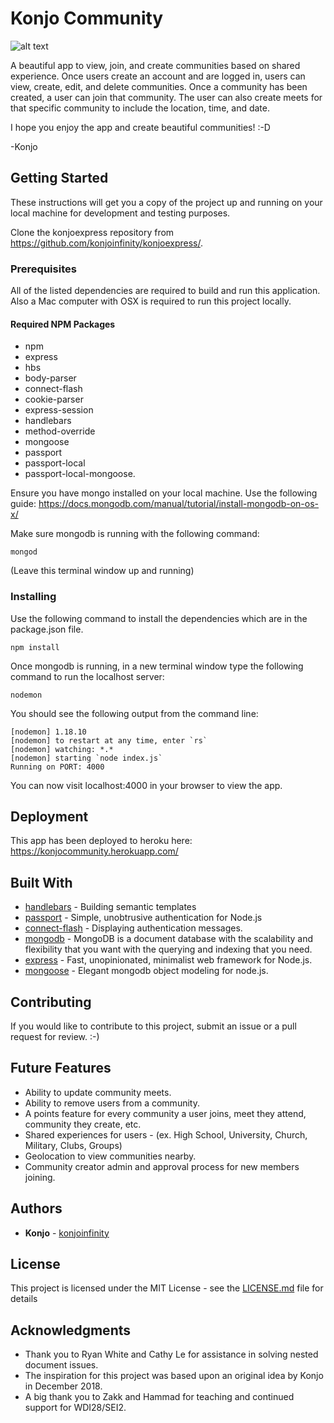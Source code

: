# Konjo Community

![alt text](http://konjotech.com/community/1.png)

A beautiful app to view, join, and create communities based on shared experience. Once users create an account and are logged in, users can view, create, edit, and delete communities. Once a community has been created, a user can join that community. The user can also create meets for that specific community to include the location, time, and date.

I hope you enjoy the app and create beautiful communities! :-D

-Konjo

## Getting Started

These instructions will get you a copy of the project up and running on your local machine for development and testing purposes.

Clone the konjoexpress repository from https://github.com/konjoinfinity/konjoexpress/.

### Prerequisites

All of the listed dependencies are required to build and run this application. Also a Mac computer with OSX is required to run this project locally.

#### Required NPM Packages

- npm
- express
- hbs
- body-parser
- connect-flash
- cookie-parser
- express-session
- handlebars
- method-override
- mongoose
- passport
- passport-local
- passport-local-mongoose.

Ensure you have mongo installed on your local machine. Use the following guide: https://docs.mongodb.com/manual/tutorial/install-mongodb-on-os-x/

Make sure mongodb is running with the following command:

```
mongod
```

(Leave this terminal window up and running)

### Installing

Use the following command to install the dependencies which are in the package.json file.

```
npm install
```

Once mongodb is running, in a new terminal window type the following command to run the localhost server:

```
nodemon
```

You should see the following output from the command line:

```
[nodemon] 1.18.10
[nodemon] to restart at any time, enter `rs`
[nodemon] watching: *.*
[nodemon] starting `node index.js`
Running on PORT: 4000
```

You can now visit localhost:4000 in your browser to view the app.

## Deployment

This app has been deployed to heroku here: https://konjocommunity.herokuapp.com/

## Built With

- [handlebars](https://handlebarsjs.com) - Building semantic templates
- [passport](http://www.passportjs.org) - Simple, unobtrusive authentication for Node.js
- [connect-flash](https://github.com/jaredhanson/connect-flash) - Displaying authentication messages.
- [mongodb](https://www.mongodb.com/) - MongoDB is a document database with the scalability and flexibility that you want with the querying and indexing that you need.
- [express](https://expressjs.com/) - Fast, unopinionated, minimalist web framework for Node.js.
- [mongoose](https://mongoosejs.com/) - Elegant mongodb object modeling for node.js.

## Contributing

If you would like to contribute to this project, submit an issue or a pull request for review. :-)

## Future Features

- Ability to update community meets.
- Ability to remove users from a community.
- A points feature for every community a user joins, meet they attend, community they create, etc.
- Shared experiences for users - (ex. High School, University, Church, Military, Clubs, Groups)
- Geolocation to view communities nearby.
- Community creator admin and approval process for new members joining.

## Authors

- **Konjo** - [konjoinfinity](https://github.com/konjoinfinity)

## License

This project is licensed under the MIT License - see the [LICENSE.md](LICENSE.md) file for details

## Acknowledgments

- Thank you to Ryan White and Cathy Le for assistance in solving nested document issues.
- The inspiration for this project was based upon an original idea by Konjo in December 2018.
- A big thank you to Zakk and Hammad for teaching and continued support for WDI28/SEI2.
